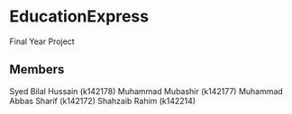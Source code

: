 # EducationExpress
Final Year Project

## Members
Syed Bilal Hussain (k142178)
Muhammad Mubashir (k142177)
Muhammad Abbas Sharif (k142172)
Shahzaib Rahim (k142214)
